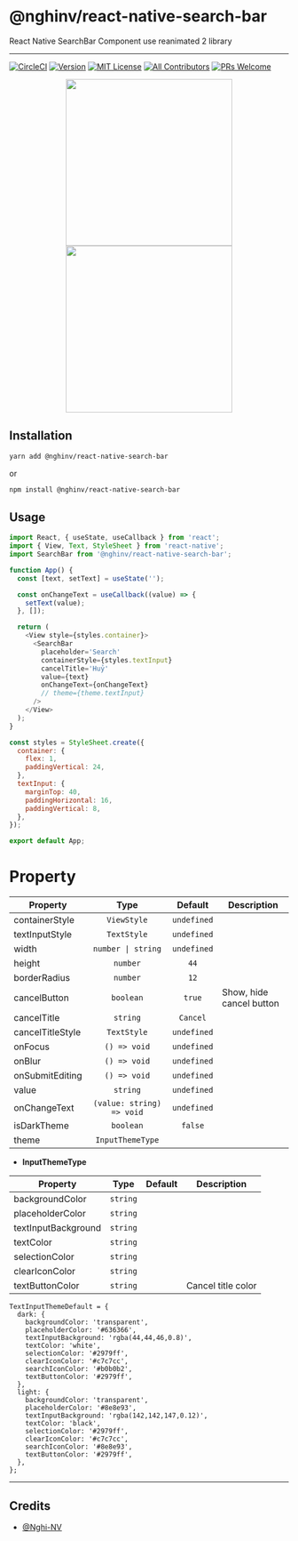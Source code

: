 # @nghinv/react-native-search-bar

React Native SearchBar Component use reanimated 2 library

---

[![CircleCI](https://circleci.com/gh/nghinv-software/react-native-search-bar.svg?style=svg)](https://circleci.com/gh/nghinv-software/react-native-search-bar)
[![Version][version-badge]][package]
[![MIT License][license-badge]][license]
[![All Contributors][all-contributors-badge]][all-contributors]
[![PRs Welcome][prs-welcome-badge]][prs-welcome]

<p align="center">
<img src="./assets/light.gif" width="300"/>
<img src="./assets/dark.gif" width="300"/>
</p>

## Installation

```sh
yarn add @nghinv/react-native-search-bar
```

or 

```sh
npm install @nghinv/react-native-search-bar
```

## Usage

```js
import React, { useState, useCallback } from 'react';
import { View, Text, StyleSheet } from 'react-native';
import SearchBar from '@nghinv/react-native-search-bar';

function App() {
  const [text, setText] = useState('');

  const onChangeText = useCallback((value) => {
    setText(value);
  }, []);

  return (
    <View style={styles.container}>
      <SearchBar
        placeholder='Search'
        containerStyle={styles.textInput}
        cancelTitle='Huỷ'
        value={text}
        onChangeText={onChangeText}
        // theme={theme.textInput}
      />
    </View>
  );
}

const styles = StyleSheet.create({
  container: {
    flex: 1,
    paddingVertical: 24,
  },
  textInput: {
    marginTop: 40,
    paddingHorizontal: 16,
    paddingVertical: 8,
  },
});

export default App;
```

# Property

| Property | Type | Default | Description |
|----------|:----:|:-------:|-------------|
| containerStyle | `ViewStyle` | `undefined` |  |
| textInputStyle | `TextStyle` | `undefined` |  |
| width | `number \| string` | `undefined` |  |
| height | `number` | `44` |  |
| borderRadius | `number` | `12` |  |
| cancelButton | `boolean` | `true` | Show, hide cancel button |
| cancelTitle | `string` | `Cancel` |  |
| cancelTitleStyle | `TextStyle` | `undefined` |  |
| onFocus | `() => void` | `undefined` |  |
| onBlur | `() => void` | `undefined` |  |
| onSubmitEditing | `() => void` | `undefined` |  |
| value | `string` | `undefined` |  |
| onChangeText | `(value: string) => void` | `undefined` |  |
| isDarkTheme | `boolean` | `false` |  |
| theme | `InputThemeType` |  |  |


- **InputThemeType**

| Property | Type | Default | Description |
|----------|:----:|:-------:|-------------|
| backgroundColor | `string` |  |  |
| placeholderColor | `string` |  |  |
| textInputBackground | `string` |  |  |
| textColor | `string` |  |  |
| selectionColor | `string` |  |  |
| clearIconColor | `string` |  |  |
| textButtonColor | `string` |  | Cancel title color |

```
TextInputThemeDefault = {
  dark: {
    backgroundColor: 'transparent',
    placeholderColor: '#636366',
    textInputBackground: 'rgba(44,44,46,0.8)',
    textColor: 'white',
    selectionColor: '#2979ff',
    clearIconColor: '#c7c7cc',
    searchIconColor: '#b0b0b2',
    textButtonColor: '#2979ff',
  },
  light: {
    backgroundColor: 'transparent',
    placeholderColor: '#8e8e93',
    textInputBackground: 'rgba(142,142,147,0.12)',
    textColor: 'black',
    selectionColor: '#2979ff',
    clearIconColor: '#c7c7cc',
    searchIconColor: '#8e8e93',
    textButtonColor: '#2979ff',
  },
};
```

---
## Credits

- [@Nghi-NV](https://github.com/Nghi-NV)


[version-badge]: https://img.shields.io/npm/v/@nghinv/react-native-search-bar.svg?style=flat-square
[package]: https://www.npmjs.com/package/@nghinv/react-native-search-bar
[license-badge]: https://img.shields.io/npm/l/@nghinv/react-native-search-bar.svg?style=flat-square
[license]: https://opensource.org/licenses/MIT
[all-contributors-badge]: https://img.shields.io/badge/all_contributors-1-orange.svg?style=flat-square
[all-contributors]: #contributors
[prs-welcome-badge]: https://img.shields.io/badge/PRs-welcome-brightgreen.svg?style=flat-square
[prs-welcome]: http://makeapullrequest.com
